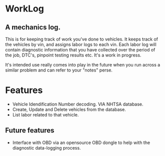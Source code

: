 # WorkLog
## A mechanics log.

This is for keeping track of work you've done to vehicles. It keeps track of the vehicles
by vin, and assigns labor logs to each vin. Each labor log will contain diagnostic information that you have collected over the period of the job, DTC's, pinpoint testing results etc. It's a work in progress.

It's intended use really comes into play in the future when you run across a similar problem and can refer to your "notes" perse. 
# Features
* Vehicle Idendification Number decoding. VIA NHTSA database.
* Create, Update and Delete vehicles from the database.
* List labor related to that vehicle. 


## Future features 
* Interface with OBD via an opensource OBD dongle to help with the diagnostic data-logging process.


